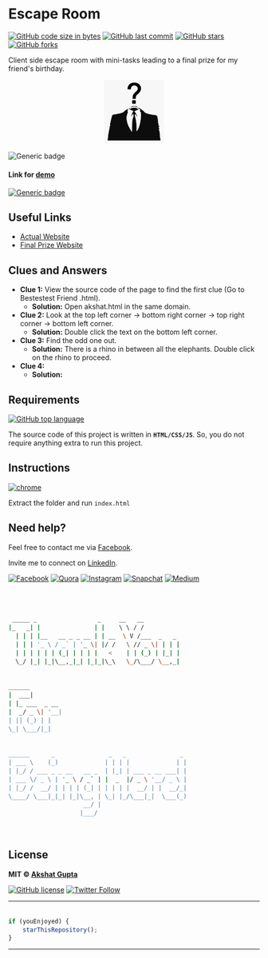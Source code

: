 # Escape Room

[![GitHub code size in bytes](https://img.shields.io/github/languages/code-size/akshatvg/Escape-Room?logo=github&style=social)](https://github.com/akshatvg/) [![GitHub last commit](https://img.shields.io/github/last-commit/akshatvg/Escape-Room?style=social&logo=git)](https://github.com/akshatvg/) [![GitHub stars](https://img.shields.io/github/stars/akshatvg/Escape-Room?style=social)](https://github.com/akshatvg/Escape-Room/stargazers) [![GitHub forks](https://img.shields.io/github/forks/akshatvg/Escape-Room?style=social&logo=git)](https://github.com/akshatvg/Escape-Room/network)

Client side escape room with mini-tasks leading to a final prize for my friend's birthday.

<p align="center">
<a href="https://escaperoom.akshatvg.com">
<img src="assets/img/favicon.png" width="120px" alt="Escape Room Logo"/>
</a>
</p>

![Generic badge](https://img.shields.io/badge/Escape-Room-orange) 

#### Link for [demo](https://escaperoom.akshatvg.com) 
[![Generic badge](https://img.shields.io/badge/view-demo-orange)](https://escaperoom.akshatvg.com)

## Useful Links

- [Actual Website](https://escaperoom.akshatvg.com)
- [Final Prize Website](https://rastogi.codes)

## Clues and Answers
* **Clue 1:** View the source code of the page to find the first clue (Go to Bestestest Friend .html).
  * **Solution:** Open akshat.html in the same domain.
* **Clue 2:** Look at the top left corner -> bottom right corner -> top right corner -> bottom left corner.
  * **Solution:** Double click the text on the bottom left corner.
* **Clue 3:** Find the odd one out.
  * **Solution:** There is a rhino in between all the elephants. Double click on the rhino to proceed.
* **Clue 4:** 
  * **Solution:**

## Requirements

[![GitHub top language](https://img.shields.io/github/languages/top/akshatvg/Escape-Room?logo=html&style=social)](https://github.com/akshatvg/)

The source code of this project is written in **`HTML/CSS/JS`**. So, you do not require anything extra to run this project.

## Instructions

[![chrome](https://img.shields.io/badge/Open-index.html-lightgrey.svg?logo=google-chrome&style=popout&logoColor=red)](#!)

Extract the folder and run `index.html`


## Need help?


Feel free to contact me via [Facebook](https://www.facebook.com/akshatvg).

Invite me to connect on [LinkedIn](https://www.linkedin.com/in/akshatvg/).

[![Facebook](https://img.shields.io/badge/Facebook-add-blue.svg?logo=facebook&logoColor=white)](https://www.facebook.com/akshatvg) [![Quora](https://img.shields.io/badge/Quora-ask-red.svg?logo=quora)](https://www.quora.com/profile/Akshat-Gupta-279) [![Instagram](https://img.shields.io/badge/Instagram-follow-purple.svg?logo=instagram&logoColor=white)](https://www.instagram.com/akshatvg/) [![Snapchat](https://img.shields.io/badge/Snapchat-add-yellow.svg?logo=snapchat&logoColor=white)](https://www.snapchat.com/add/akshatvg) [![Medium](https://img.shields.io/badge/Medium-follow-black.svg?logo=medium&logoColor=white)](https://medium.com/@akshatvg)


```bash



 _____ _                 _     __   __            
|_   _| |               | |    \ \ / /            
  | | | |__   __ _ _ __ | | __  \ V /___  _   _   
  | | | '_ \ / _` | '_ \| |/ /   \ // _ \| | | |  
  | | | | | | (_| | | | |   <    | | (_) | |_| |  
  \_/ |_| |_|\__,_|_| |_|_|\_\   \_/\___/ \__,_|  
                                                  
                                                  
______                                            
|  ___|                                           
| |_ ___  _ __                                    
|  _/ _ \| '__|                                   
| || (_) | |                                      
\_| \___/|_|                                      
                                                  
                                                  
______      _               _   _               _ 
| ___ \    (_)             | | | |             | |
| |_/ / ___ _ _ __   __ _  | |_| | ___ _ __ ___| |
| ___ \/ _ \ | '_ \ / _` | |  _  |/ _ \ '__/ _ \ |
| |_/ /  __/ | | | | (_| | | | | |  __/ | |  __/_|
\____/ \___|_|_| |_|\__, | \_| |_/\___|_|  \___(_)
                     __/ |                        
                    |___/                         

 


```

## License

**MIT &copy; [Akshat Gupta](https://github.com/akshatvg/Escape-Room/blob/master/LICENSE)**

[![GitHub license](https://img.shields.io/github/license/akshatvg/Escape-Room?style=social&logo=github)](https://github.com/akshatvg/Escape-Room/blob/master/LICENSE) [![Twitter Follow](https://img.shields.io/twitter/follow/akshatvg?style=social)](https://twitter.com/akshatvg)

---------

```javascript

if (youEnjoyed) {
    starThisRepository();
}

```

-----------

